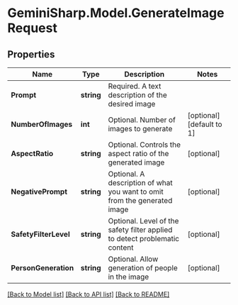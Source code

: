 # GeminiSharp.Model.GenerateImageRequest

## Properties

Name | Type | Description | Notes
------------ | ------------- | ------------- | -------------
**Prompt** | **string** | Required. A text description of the desired image | 
**NumberOfImages** | **int** | Optional. Number of images to generate | [optional] [default to 1]
**AspectRatio** | **string** | Optional. Controls the aspect ratio of the generated image | [optional] 
**NegativePrompt** | **string** | Optional. A description of what you want to omit from the generated image | [optional] 
**SafetyFilterLevel** | **string** | Optional. Level of the safety filter applied to detect problematic content | [optional] 
**PersonGeneration** | **string** | Optional. Allow generation of people in the image | [optional] 

[[Back to Model list]](../README.md#documentation-for-models) [[Back to API list]](../README.md#documentation-for-api-endpoints) [[Back to README]](../README.md)

